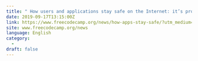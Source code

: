 ```yaml
---
title: " How users and applications stay safe on the Internet: it’s proxy servers all the way down "
date: 2019-09-17T13:15:00Z
link: https://www.freecodecamp.org/news/how-apps-stay-safe/?utm_medium=RSS&utm_source=news.12bit.vn
site: www.freecodecamp.org/news
language: English
category:
  -   
draft: false
---
```

